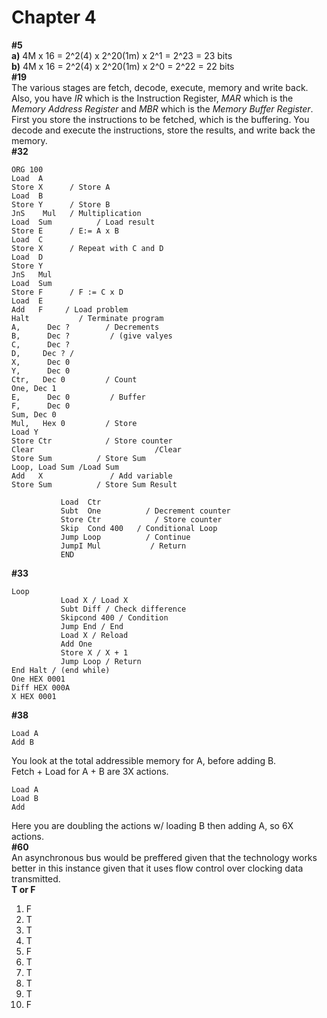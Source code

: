 # Chapter 4
**#5** \
**a)** 4M x 16 = 2^2(4) x 2^20(1m) x 2^1 = 2^23 = 23 bits \
**b)** 4M x 16 = 2^2(4) x 2^20(1m) x 2^0 = 2^22 = 22 bits \
**#19** \
The various stages are fetch, decode, execute, memory and write back. Also, you have *IR* which is the Instruction Register, *MAR* which is the *Memory Address Register* and *MBR* which is the *Memory Buffer Register*. First you store the instructions to be fetched, which is the buffering. You decode and execute the instructions, store the results, and write back the memory. \
**#32**
```ASSEMBLY
ORG 100
Load  A
Store X      / Store A
Load  B
Store Y      / Store B
JnS    Mul   / Multiplication
Load  Sum          / Load result
Store E      / E:= A x B
Load  C
Store X      / Repeat with C and D
Load  D
Store Y      
JnS   Mul   
Load  Sum       
Store F      / F := C x D
Load  E 
Add   F     / Load problem
Halt           / Terminate program
A,      Dec ?        / Decrements
B,      Dec ?         / (give valyes
C,      Dec ?       
D,     Dec ? /
X,      Dec 0         
Y,      Dec 0      
Ctr,   Dec 0         / Count
One, Dec 1       
E,      Dec 0         / Buffer
F,      Dec 0        
Sum, Dec 0
Mul,   Hex 0         / Store
Load Y               
Store Ctr            / Store counter
Clear                           /Clear
Store Sum          / Store Sum
Loop, Load Sum /Load Sum
Add   X               / Add variable
Store Sum          / Store Sum Result

           Load  Ctr
           Subt  One          / Decrement counter
           Store Ctr            / Store counter
           Skip  Cond 400   / Conditional Loop
           Jump Loop          / Continue
           JumpI Mul           / Return
           END
```           
**#33**
```ASSEMBLY
Loop
           Load X / Load X
           Subt Diff / Check difference
           Skipcond 400 / Condition
           Jump End / End
           Load X / Reload
           Add One
           Store X / X + 1
           Jump Loop / Return
End Halt / (end while)
One HEX 0001
Diff HEX 000A
X HEX 0001
```
**#38**
```ASSEMBLY
Load A
Add B
```
You look at the total addressible memory for A, before adding B. \
Fetch + Load for A + B are 3X actions.
```ASSEMBLY
Load A
Load B
Add
```
Here you are doubling the actions w/ loading B then adding A, so 6X actions. \
**#60** \
An asynchronous bus would be preffered given that the technology works better in this instance given that it uses flow control over clocking data transmitted. \
**T or F**
1. F
2. T
3. T
4. T
5. F
6. T
7. T
8. T
9. T
10. F
